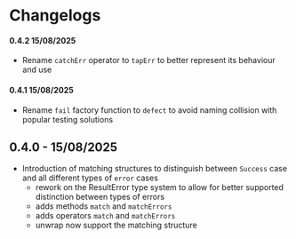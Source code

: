 # Changelogs

#### 0.4.2 15/08/2025

- Rename `catchErr` operator to `tapErr` to better represent its behaviour and use

#### 0.4.1 15/08/2025

- Rename `fail` factory function to `defect` to avoid naming collision with popular testing solutions

## 0.4.0 - 15/08/2025

- Introduction of matching structures to distinguish between `Success` case and all different types of `error` cases
    - rework on the ResultError type system to allow for better supported distinction between types of errors
    - adds methods `match` and `matchErrors`
    - adds operators `match` and `matchErrors`
    - unwrap now support the matching structure